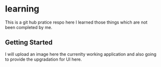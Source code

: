 # learning

This is a git hub pratice respo here I learned those things which are not been completed by me.

## Getting Started

I will upload an image here the currenlty working application and also going to provide the upgradation for UI here.
